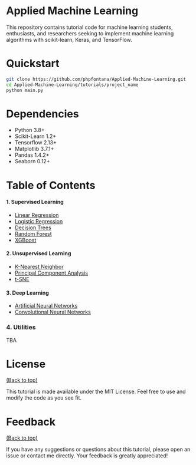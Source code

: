 # Applied Machine Learning
This repository contains tutorial code for machine learning students, enthusiasts, and researchers seeking to implement machine learning algorithms with scikit-learn, Keras, and TensorFlow.

# Quickstart

```bash
git clone https://github.com/phpfontana/Applied-Machine-Learning.git
cd Applied-Machine-Learning/tutorials/project_name
python main.py
``` 

# Dependencies
* Python 3.8+
* Scikit-Learn 1.2+
* Tensorflow 2.13+
* Matplotlib 3.7.1+
* Pandas 1.4.2+
* Seaborn 0.12+

# Table of Contents
#### 1. Supervised Learning
* [Linear Regression](https://github.com/phpfontana/Applied-Machine-Learning/blob/main/tutorials/01-supervised-learning/linear_regression/main.py)
* [Logistic Regression](https://github.com/phpfontana/Applied-Machine-Learning/blob/main/tutorials/01-supervised-learning/logistic_regression/main.py)
* [Decision Trees](https://github.com/phpfontana/Applied-Machine-Learning/blob/main/tutorials/01-supervised-learning/decision_trees/main.py)
* [Random Forest](https://github.com/phpfontana/Applied-Machine-Learning/blob/main/tutorials/01-supervised-learning/random_forest/main.py)
* [XGBoost](https://github.com/phpfontana/Applied-Machine-Learning/blob/main/tutorials/01-supervised-learning/xgboost/main.py)

#### 2. Unsupervised Learning
* [K-Nearest Neighbor](https://github.com/phpfontana/Applied-Machine-Learning/blob/main/tutorials/02-unsupervised-learning/k_nearest_neighbor/main.py)
* [Principal Component Analysis](https://github.com/phpfontana/Applied-Machine-Learning/blob/main/tutorials/02-unsupervised-learning/principal_component_analysis/main.py)
* [t-SNE](https://github.com/phpfontana/Applied-Machine-Learning/blob/main/tutorials/02-unsupervised-learning/t_distributed_stochastic_neighbor_embedding/main.py)

#### 3. Deep Learning
* [Artificial Neural Networks](https://github.com/phpfontana/Applied-Machine-Learning/blob/main/tutorials/03-deep-learning/artificial_neural_network/main.py)
* [Convolutional Neural Networks](https://github.com/phpfontana/Applied-Machine-Learning/blob/main/tutorials/03-deep-learning/convolutional_neural_network/main.py)

### 4. Utilities
TBA

# License
[(Back to top)](#applied-machine-learning)

This tutorial is made available under the MIT License. Feel free to use and modify the code as you see fit.

# Feedback
[(Back to top)](#applied-machine-learning)

If you have any suggestions or questions about this tutorial, please open an issue or contact me directly. Your feedback is greatly appreciated!